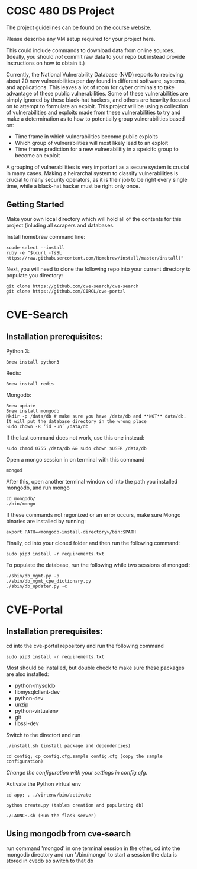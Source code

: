 # COSC 480 DS Project

The project guidelines can be found on the [course website](https://github.com/colgate-cosc480ds/lecture).

Please describe any VM setup required for your project here.

This could include commands to download data from online sources.  (Ideally, you should *not* commit raw data to your repo but instead provide instructions on how to obtain it.)

Currently, the National Vulnerability Database (NVD) reports to recieving about 20 new vulnerabilities per day found in different software, systems, and applications. This leaves a lot of room for cyber criminals to take advantage of these public vulnerabilities. Some of these vulnerabilities are simply ignored by these black-hat hackers, and others are heavilty focused on to attempt to formulate an exploit. This project will be using a collection of vulnerabilities and exploits made from these vulnerabilities to try and make a determination as to how to potentially group vulnerabilities based on:

- Time frame in which vulnerabilities become public exploits
- Which group of vulnerabilities will most likely lead to an exploit
- Time frame prediction for a new vulnerabilitiy in a speicifc group to become an exploit

A grouping of vulnerabilities is very important as a secure system is crucial in many cases. Making a heirarchal system to classify vulnerabilities is crucial to many security operators, as it is their job to be right every single time, while a black-hat hacker must be right only once.

## Getting Started
Make your own local directory which will hold all of the contents for this project (inluding all scrapers and databases.

Install homebrew command line:

    xcode-select --install
    ruby -e "$(curl -fsSL https://raw.githubusercontent.com/Homebrew/install/master/install)"
    
Next, you will need to clone the following repo into your current directory to populate you directory:

	git clone https://github.com/cve-search/cve-search
	git clone https://github.com/CIRCL/cve-portal
	
# CVE-Search
## Installation prerequisites:

Python 3:

    Brew install python3
    
Redis:

    Brew install redis

Mongodb:

	Brew update
	Brew install mongodb
	Mkdir -p /data/db # make sure you have /data/db and **NOT** data/db. It will put the database directory in the wrong place
	Sudo chown -R ‘id -un’ /data/db
If the last command does not work, use this one instead:

	sudo chmod 0755 /data/db && sudo chown $USER /data/db
	
Open a mongo session in on terminal with this command

	mongod
  
After this, open another terminal window cd into the path you installed mongodb, and run mongo

	cd mongodb/
	./bin/mongo
	

If these commands not regonized or an error occurs, make sure Mongo binaries are installed by running:

	export PATH=<mongodb-install-directory>/bin:$PATH


Finally, cd into your cloned folder and then run the following command:

	sudo pip3 install -r requirements.txt
	
To populate the database, run the following while two sessions of mongod :

 	./sbin/db_mgmt.py -p
	./sbin/db_mgmt_cpe_dictionary.py
	./sbin/db_updater.py -c

# CVE-Portal
## Installation prerequisites:

cd into the cve-portal repository and run the following command
	
	sudo pip3 install -r requirements.txt
Most should be installed, but double check to make sure these packages are also installed:

- python-mysqldb
- libmysqlclient-dev
- python-dev
- unzip
- python-virtualenv
- git
- libssl-dev

Switch to the directort and run

	./install.sh (install package and dependencies)

	cd config; cp config.cfg.sample config.cfg (copy the sample configuration)

*Change the configuration with your settings in config.cfg.*

Activate the Python virtual env 

	cd app; . ./virtenv/bin/activate

	python create.py (tables creation and populating db)

	./LAUNCH.sh (Run the flask server)

## Using mongodb from cve-search
run command 'mongod' in one terminal session
in the other, cd into the mongodb directory and run './bin/mongo' to start a session
the data is stored in cvedb so switch to that db


 


